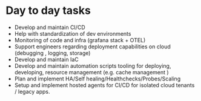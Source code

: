 # Day to day tasks



- Develop and maintain CI/CD
- Help with standardization of dev environments
- Monitoring of code and infra (grafana stack + OTEL)
- Support engineers regarding deployment capabilities on cloud (debugging , logging, storage)
- Develop and maintain IaC
- Develop and maintain automation scripts tooling for deploying, developing, resource management (e.g. cache management )
- Plan and implement HA/Self healing/Healthchecks/Probes/Scaling
- Setup and implement hosted agents for CI/CD for isolated cloud tenants / legacy apps.
